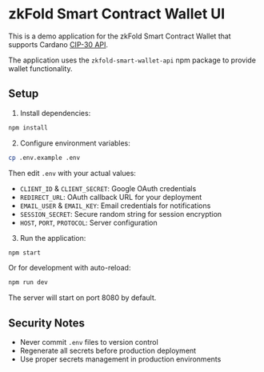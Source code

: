 # zkFold Smart Contract Wallet UI 

This is a demo application for the zkFold Smart Contract Wallet that supports Cardano [CIP-30 API](https://github.com/cardano-foundation/CIPs/tree/master/CIP-0030).

The application uses the `zkfold-smart-wallet-api` npm package to provide wallet functionality.

## Setup

1. Install dependencies:
```bash
npm install
```

2. Configure environment variables:
```bash
cp .env.example .env
```
Then edit `.env` with your actual values:
- `CLIENT_ID` & `CLIENT_SECRET`: Google OAuth credentials
- `REDIRECT_URL`: OAuth callback URL for your deployment
- `EMAIL_USER` & `EMAIL_KEY`: Email credentials for notifications
- `SESSION_SECRET`: Secure random string for session encryption
- `HOST`, `PORT`, `PROTOCOL`: Server configuration

3. Run the application:
```bash
npm start
```

Or for development with auto-reload:
```bash
npm run dev
```

The server will start on port 8080 by default.

## Security Notes

- Never commit `.env` files to version control
- Regenerate all secrets before production deployment
- Use proper secrets management in production environments
